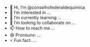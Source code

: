 - 👋 Hi, I’m @conselhofederaldequimica
- 👀 I’m interested in ...
- 🌱 I’m currently learning ...
- 💞️ I’m looking to collaborate on ...
- 📫 How to reach me ...
- 😄 Pronouns: ...
- ⚡ Fun fact: ...

<!---
conselhofederaldequimica/conselhofederaldequimica is a ✨ special ✨ repository because its `README.md` (this file) appears on your GitHub profile.
You can click the Preview link to take a look at your changes.
--->
